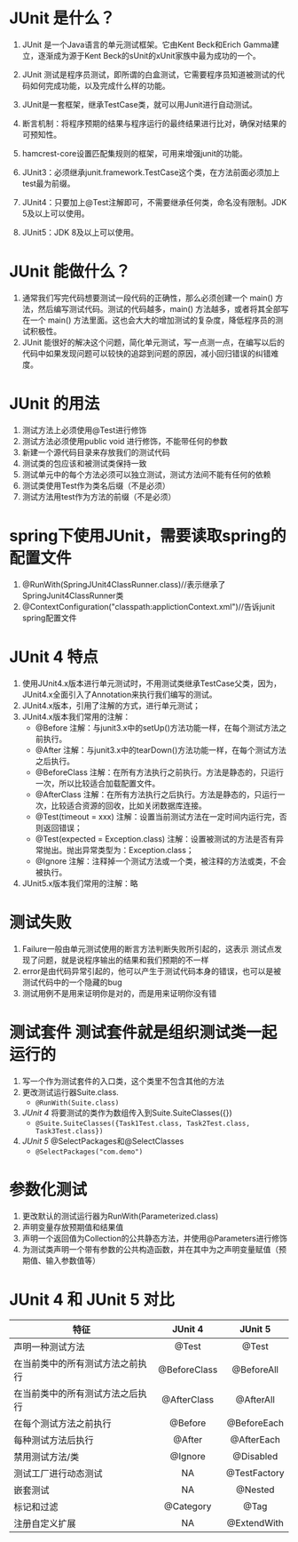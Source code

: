 # JUnit 是什么？

1. JUnit 是一个Java语言的单元测试框架。它由Kent Beck和Erich Gamma建立，逐渐成为源于Kent Beck的sUnit的xUnit家族中最为成功的一个。

2. JUnit 测试是程序员测试，即所谓的白盒测试，它需要程序员知道被测试的代码如何完成功能，以及完成什么样的功能。

3. JUnit是一套框架，继承TestCase类，就可以用Junit进行自动测试。

4. 断言机制：将程序预期的结果与程序运行的最终结果进行比对，确保对结果的可预知性。

5. hamcrest-core设置匹配集规则的框架，可用来增强junit的功能。

6. JUnit3：必须继承junit.framework.TestCase这个类，在方法前面必须加上test最为前缀。

7. JUnit4：只要加上@Test注解即可，不需要继承任何类，命名没有限制。JDK 5及以上可以使用。

8. JUnit5：JDK 8及以上可以使用。

# JUnit 能做什么？

1. 通常我们写完代码想要测试一段代码的正确性，那么必须创建一个 main() 方法，然后编写测试代码。测试的代码越多，main() 方法越多，或者将其全部写在一个 main() 方法里面。这也会大大的增加测试的复杂度，降低程序员的测试积极性。
2. JUnit 能很好的解决这个问题，简化单元测试，写一点测一点，在编写以后的代码中如果发现问题可以较快的追踪到问题的原因，减小回归错误的纠错难度。

# JUnit 的用法

1. 测试方法上必须使用@Test进行修饰
2. 测试方法必须使用public void 进行修饰，不能带任何的参数
3. 新建一个源代码目录来存放我们的测试代码
4. 测试类的包应该和被测试类保持一致
5. 测试单元中的每个方法必须可以独立测试，测试方法间不能有任何的依赖
6. 测试类使用Test作为类名后缀（不是必须）
7. 测试方法用test作为方法的前缀（不是必须）

# spring下使用JUnit，需要读取spring的配置文件

1. @RunWith(SpringJUnit4ClassRunner.class)//表示继承了SpringJunit4ClassRunner类
2. @ContextConfiguration("classpath:applictionContext.xml")//告诉junit spring配置文件

# JUnit 4 特点

1. 使用JUnit4.x版本进行单元测试时，不用测试类继承TestCase父类，因为，JUnit4.x全面引入了Annotation来执行我们编写的测试。
2. JUnit4.x版本，引用了注解的方式，进行单元测试；
3. JUnit4.x版本我们常用的注解：
    - @Before 注解：与junit3.x中的setUp()方法功能一样，在每个测试方法之前执行。
    - @After 注解：与junit3.x中的tearDown()方法功能一样，在每个测试方法之后执行。
    - @BeforeClass 注解：在所有方法执行之前执行。方法是静态的，只运行一次，所以比较适合加载配置文件。
    - @AfterClass 注解：在所有方法执行之后执行。方法是静态的，只运行一次，比较适合资源的回收，比如关闭数据库连接。
    - @Test(timeout = xxx) 注解：设置当前测试方法在一定时间内运行完，否则返回错误；
    - @Test(expected = Exception.class) 注解：设置被测试的方法是否有异常抛出。抛出异常类型为：Exception.class；
    - @Ignore 注解：注释掉一个测试方法或一个类，被注释的方法或类，不会被执行。
4. JUnit5.x版本我们常用的注解：略

# 测试失败

1. Failure一般由单元测试使用的断言方法判断失败所引起的，这表示 测试点发现了问题，就是说程序输出的结果和我们预期的不一样
2. error是由代码异常引起的，他可以产生于测试代码本身的错误，也可以是被测试代码中的一个隐藏的bug
3. 测试用例不是用来证明你是对的，而是用来证明你没有错

# 测试套件 测试套件就是组织测试类一起运行的

1. 写一个作为测试套件的入口类，这个类里不包含其他的方法
2. 更改测试运行器Suite.class.
    - ```@RunWith(Suite.class)```
3. *JUnit 4* 将要测试的类作为数组传入到Suite.SuiteClasses({}) 
    - ```@Suite.SuiteClasses({Task1Test.class, Task2Test.class, Task3Test.class})```
4. *JUnit 5* @SelectPackages和@SelectClasses
    - ```@SelectPackages("com.demo")```

# 参数化测试

1. 更改默认的测试运行器为RunWith(Parameterized.class)
2. 声明变量存放预期值和结果值
3. 声明一个返回值为Collection的公共静态方法，并使用@Parameters进行修饰
4. 为测试类声明一个带有参数的公共构造函数，并在其中为之声明变量赋值（预期值、输入参数值等）

# JUnit 4 和 JUnit 5 对比

特征|JUnit 4|JUnit 5
---|:--:|:---:
声明一种测试方法|@Test|@Test
在当前类中的所有测试方法之前执行|@BeforeClass|@BeforeAll
在当前类中的所有测试方法之后执行|@AfterClass|@AfterAll
在每个测试方法之前执行|@Before|@BeforeEach
每种测试方法后执行|@After|@AfterEach
禁用测试方法/类|@Ignore|@Disabled
测试工厂进行动态测试|NA|@TestFactory
嵌套测试|NA|@Nested
标记和过滤|@Category|@Tag
注册自定义扩展|NA|@ExtendWith
